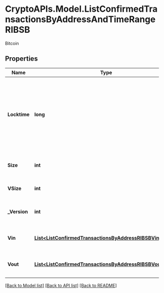 # CryptoAPIs.Model.ListConfirmedTransactionsByAddressAndTimeRangeRIBSB
Bitcoin

## Properties

Name | Type | Description | Notes
------------ | ------------- | ------------- | -------------
**Locktime** | **long** | Represents the locktime on the transaction on the specific blockchain, i.e. the blockheight at which the transaction is valid. | 
**Size** | **int** | Represents the total size of this transaction. | 
**VSize** | **int** | Defines the transaction&#39;s virtual size. | 
**_Version** | **int** | Defines the version of the transaction. | 
**Vin** | [**List&lt;ListConfirmedTransactionsByAddressRIBSBVinInner&gt;**](ListConfirmedTransactionsByAddressRIBSBVinInner.md) | Represents the transaction inputs. | 
**Vout** | [**List&lt;ListConfirmedTransactionsByAddressRIBSBVoutInner&gt;**](ListConfirmedTransactionsByAddressRIBSBVoutInner.md) | Represents the transaction outputs. | 

[[Back to Model list]](../README.md#documentation-for-models) [[Back to API list]](../README.md#documentation-for-api-endpoints) [[Back to README]](../README.md)

